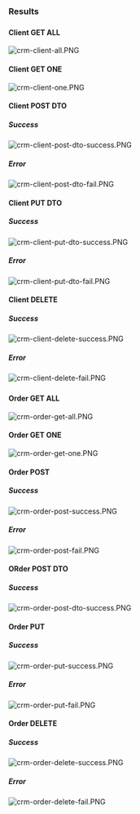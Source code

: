 ### Results
###
#### Client GET ALL
![crm-client-all.PNG](screenshots%2Fcrm-client-all.PNG)

#### Client GET ONE
![crm-client-one.PNG](screenshots%2Fcrm-client-one.PNG)

#### Client POST DTO
##### Success
![crm-client-post-dto-success.PNG](screenshots%2Fcrm-client-post-dto-success.PNG)

##### Error
![crm-client-post-dto-fail.PNG](screenshots%2Fcrm-client-post-dto-fail.PNG)

#### Client PUT DTO
##### Success
![crm-client-put-dto-success.PNG](screenshots%2Fcrm-client-put-dto-success.PNG)
##### Error
![crm-client-put-dto-fail.PNG](screenshots%2Fcrm-client-put-dto-fail.PNG)

#### Client DELETE
##### Success
![crm-client-delete-success.PNG](screenshots%2Fcrm-client-delete-success.PNG)
##### Error
![crm-client-delete-fail.PNG](screenshots%2Fcrm-client-delete-fail.PNG)

###
#### Order GET ALL
![crm-order-get-all.PNG](screenshots%2Fcrm-order-get-all.PNG)

#### Order GET ONE
![crm-order-get-one.PNG](screenshots%2Fcrm-order-get-one.PNG)

#### Order POST 
##### Success
![crm-order-post-success.PNG](screenshots%2Fcrm-order-post-success.PNG)
##### Error
![crm-order-post-fail.PNG](screenshots%2Fcrm-order-post-fail.PNG)

#### ORder POST DTO
##### Success
![crm-order-post-dto-success.PNG](screenshots%2Fcrm-order-post-dto-success.PNG)


#### Order PUT
##### Success
![crm-order-put-success.PNG](screenshots%2Fcrm-order-put-success.PNG)
##### Error
![crm-order-put-fail.PNG](screenshots%2Fcrm-order-put-fail.PNG)


#### Order DELETE
##### Success
![crm-order-delete-success.PNG](screenshots%2Fcrm-order-delete-success.PNG)
##### Error
![crm-order-delete-fail.PNG](screenshots%2Fcrm-order-delete-fail.PNG)